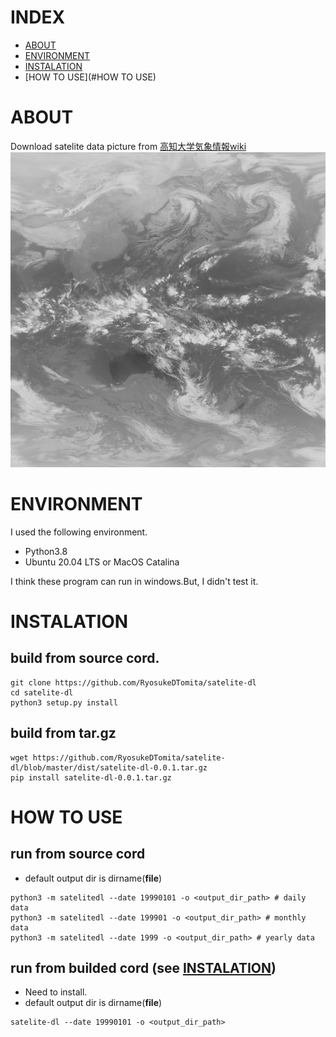 # INDEX
- [ABOUT](#ABOUT)
- [ENVIRONMENT](#ABOUT)
- [INSTALATION](#INSTALATION)
- [HOW TO USE](#HOW TO USE)

# ABOUT
Download satelite data picture from [高知大学気象情報wiki](http://weather.is.kochi-u.ac.jp/sat/ALL/)
![sample](sample/test.png)

# ENVIRONMENT
I used the following environment.
- Python3.8
- Ubuntu 20.04 LTS or MacOS Catalina

I think these program can run in windows.But, I didn't test it.

# INSTALATION

## build from source cord.

```shell
git clone https://github.com/RyosukeDTomita/satelite-dl
cd satelite-dl
python3 setup.py install
```

## build from tar.gz

```shell
wget https://github.com/RyosukeDTomita/satelite-dl/blob/master/dist/satelite-dl-0.0.1.tar.gz
pip install satelite-dl-0.0.1.tar.gz
```

# HOW TO USE

## run from source cord
- default output dir is dirname(__file__)

```shell
python3 -m satelitedl --date 19990101 -o <output_dir_path> # daily data
python3 -m satelitedl --date 199901 -o <output_dir_path> # monthly data
python3 -m satelitedl --date 1999 -o <output_dir_path> # yearly data
```


## run from builded cord (see [INSTALATION](#INSTALATION))
- Need to install.
- default output dir is dirname(__file__)

```shell
satelite-dl --date 19990101 -o <output_dir_path>
```
